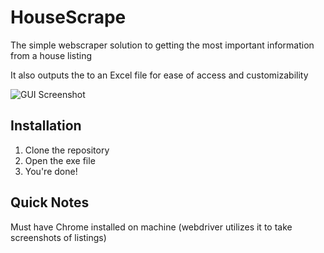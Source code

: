 # HouseScrape
The simple webscraper solution to getting the most important information from a house listing

It also outputs the to an Excel file for ease of access and customizability

![GUI Screenshot](resources/screenshot_UI)


## Installation
1. Clone the repository
2. Open the exe file
3. You're done!

## Quick Notes
Must have Chrome installed on machine (webdriver utilizes it to take screenshots of listings)
